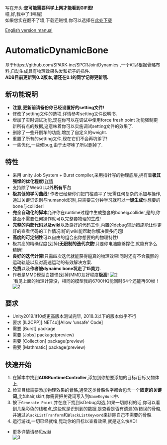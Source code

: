 写在开头:**您可能需要科学上网才能看到GIF图!**  
噫,好,我中了!(嗝屁)   
如果您实在翻不了墙,下载还贼慢,你可以选择在[此处下载](https://gitee.com/OneYoungMean/Automatic-DynamicBone)

[English version manual](https://github.com/OneYoungMean/Automatic-DynamicBone/wiki/English-version-manual)  
# AutomaticDynamicBone

基于https://github.com/SPARK-inc/SPCRJointDynamics ,一个可以根据骨骼布料,自动生成具有物理效果头发和裙子的插件.  
**ADB目前更新到0.2版本,请还在0.1的同学记得更新哦.**
## 新功能说明
- **注意,更新前请备份你已经设置好的setting文件!**  
- 修改了setting文件的选项,详情参考setting文件说明书.    
- 增加了实时调试功能,现在你可以在调试中使用force fresh point 功能强制更新所有点的数据,这意味着你可以实施调试setting文件的效果了.
- 删除了一些开倒车的功能,增加了自定义的weight.  
- 重置了所有的setting文件,现在它们不会再坑爹了!  
- 一些优化,一些修bug,由于太啰嗦了所以删掉了.
## 特性

- 采用 unity Job System + Burst compiler,采用指针写的物理底层,拥有着**极其强悍的优化程度!**[详情](https://github.com/OneYoungMean/AutomaticDynamicBone/wiki/Q&A#q%E6%80%A7%E8%83%BD%E6%96%B9%E9%9D%A2%E5%85%B7%E4%BD%93%E6%80%8E%E4%B9%88%E6%A0%B7)  
- 支持除了WebGL以外**所有平台**
- **极其低的学习曲线!** 作者已经帮你们把门槛踏平了!无需任何复杂的添加与操作,通过关键词识别与humanoid识别,只需要三分钟学习就可以**一键生成**你想要的bone与collider!
- **完全自动化的脚本**允许你在runtime过程中生成整套的bone与collider,是的,你甚至不需要任何操作就可以完整套物理的生成!
- **完整的内部代码以及wiki**以及良好的代码工作,内置的debug辅助措施能让你更好的查看代码的工作情况!好的wiki能帮助你解决很多问题!
- **高度的可定制性**可以自由的组合出你想要的的物理特性!
- 极其高的精确程度(划掉)**无限制的迭代次数**!只要你电脑能够撑住,就能有多么精确!
- **良好的迭代计算**!只需四次迭代就能获得逼真的物理效果!同时还有不会震颤的运动轨迹以及对高速运动的有效解决方案.
- **免费**以及**作者被dynaimc bone坑走了15美刀.**
- 作者是MMD模型白嫖怪(划掉)MMD友好程度**极高!**
![2](https://github.com/OneYoungMean/AutomaticDynamicBone/blob/master/Manual%20GIF/A0.gif)  
`看见上面的物理计算没，相同的模型我的6700HQ能同时64个还能再60帧！  
![2](https://s2.ax1x.com/2020/02/29/3yRc8g.gif)

## 要求
- Unity2019.1f10或更高版本测试完毕, 2018.3以下的版本似乎不行
- 要求 [IL2CPP][.NET4x][Allow 'unsafe' Code]
- 需要 [Burst] package
- 需要 [Jobs] package(preview)
- 需要 [Collection] package(preview)
- 需要 [Mathmatic] package(preview)

## 快速开始

1. 在脚本中找到**ADBRuntimeController**,添加到你想要添加的目标/目标父物体上.
2. 检查目标需要添加物理效果的骨骼,通常这类骨骼名字都会包含一个**固定的关键词**,比如hair,skirt,你需要把关键词写入到`NameKeyWord`中.
3. 按下`Generate Point`,并在底下找到isDebug勾选,如果一切顺利的话,你可以看到几条彩色的线和点,这些就是识别到的数据,是查看是否有遗漏的/错误的骨骼,并通过`BlackListTranform`和`BlackListKeyword`来排除自己不需要的骨骼.  
4. 运行游戏,一切已经就绪,晃动你的目标以查看效果,就是这么快XD!
- 更多详情请参见[wiki](https://github.com/OneYoungMean/Automatic-DynamicBone/wiki)  
![3](https://github.com/OneYoungMean/Automatic-DynamicBone/blob/master/Manual%20GIF/A3.gif)   

